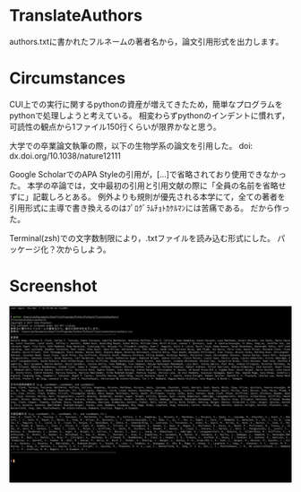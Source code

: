# TranslateAuthors
authors.txtに書かれたフルネームの著者名から，論文引用形式を出力します。

# Circumstances
CUI上での実行に関するpythonの資産が増えてきたため，簡単なプログラムをpythonで処理しようと考えている。
相変わらずpythonのインデントに慣れず，可読性の観点から1ファイル150行くらいが限界かなと思う。

大学での卒業論文執筆の際，以下の生物学系の論文を引用した。
doi: dx.doi.org/10.1038/nature12111

Google ScholarでのAPA Styleの引用が，[...]で省略されており使用できなかった。
本学の卒論では，文中最初の引用と引用文献の際に「全員の名前を省略せずに」記載しろとある。
例外よりも規則が優先される本学にて，全ての著者を引用形式に主導で書き換えるのはﾌﾟﾛｸﾞﾗﾑﾁｮﾄｶｹﾙﾏﾝには苦痛である。
だから作った。

Terminal(zsh)での文字数制限により，.txtファイルを読み込む形式にした。
パッケージ化？次からしよう。

# Screenshot
![ss1](https://github.com/YutoMizutani/TranslateAuthors/blob/master/Screenshots/screenshot0001.png "ss1")
 
